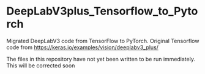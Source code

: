 # DeepLabV3plus_Tensorflow_to_Pytorch

Migrated DeepLabV3 code from TensorFlow to PyTorch.
Original Tensorflow code from https://keras.io/examples/vision/deeplabv3_plus/

The files in this repository have not yet been written to be run immediately.
This will be corrected soon